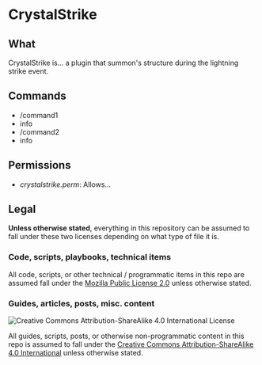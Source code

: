 CrystalStrike
=============

## What

CrystalStrike is... a plugin that summon's structure during the lightning strike event.

## Commands

* /command1
 * info
* /command2
 * info

## Permissions

* _crystalstrike.perm_: Allows...

## Legal

**Unless otherwise stated**, everything in this repository can be assumed to fall under these two licenses depending on what type of file it is.

### Code, scripts, playbooks, technical items

All code, scripts, or other technical / programmatic items in this repo are assumed fall under the [Mozilla Public License 2.0](https://www.mozilla.org/en-US/MPL/) unless otherwise stated.

### Guides, articles, posts, misc. content

![Creative Commons Attribution-ShareAlike 4.0 International License](https://i.creativecommons.org/l/by-sa/4.0/88x31.png)

All guides, scripts, posts, or otherwise non-programmatic content in this repo is assumed to fall under the [Creative Commons Attribution-ShareAlike 4.0 International](https://creativecommons.org/licenses/by-sa/4.0/) unless otherwise stated.